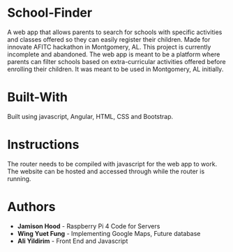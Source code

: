 # School-Finder
A web app that allows parents to search for schools with specific activities and classes offered so they can easily register their children. Made for innovate AFITC hackathon in Montgomery, AL. This project is currently incomplete and abandoned. The web app is meant to be a platform where parents can filter schools based on extra-curricular activities offered before enrolling their children. It was meant to be used in Montgomery, AL initially.
# Built-With
Built using javascript, Angular, HTML, CSS and Bootstrap.
# Instructions
The router needs to be compiled with javascript for the web app to work. The website can be hosted and accessed through while the router is running.  
# Authors
- **Jamison Hood** - Raspberry Pi 4 Code for Servers
- **Wing Yuet Fung** - Implementing Google Maps, Future database
- **Ali Yildirim** - Front End and Javascript
